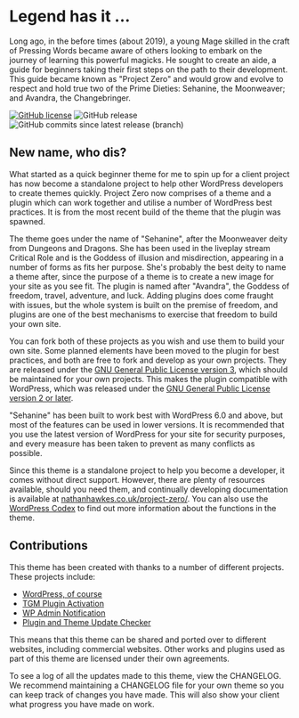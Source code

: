 # Legend has it ...
Long ago, in the before times (about 2019), a young Mage skilled in the craft of Pressing Words became aware of others looking to embark on the journey of learning this powerful magicks.  He sought to create an aide, a guide for beginners taking their first steps on the path to their development.  This guide became known as "Project Zero" and would grow and evolve to respect and hold true two of the Prime Dieties: Sehanine, the Moonweaver; and Avandra, the Changebringer.

[![GitHub license](https://img.shields.io/github/license/cocodedesigns/cocode-zero?style=for-the-badge)](https://raw.githubusercontent.com/cocodedesigns/cocode-zero/master/LICENSE.md)
![GitHub release](https://img.shields.io/github/release/cocodedesigns/cocode-zero?style=for-the-badge)
![GitHub commits since latest release (branch)](https://img.shields.io/github/commits-since/cocodedesigns/cocode-zero/latest/master?style=for-the-badge)

## New name, who dis?
What started as a quick beginner theme for me to spin up for a client project has now become a standalone project to help other WordPress developers to create themes quickly.  Project Zero now comprises of a theme and a plugin which can work together and utilise a number of WordPress best practices.  It is from the most recent build of the theme that the plugin was spawned.

The theme goes under the name of "Sehanine", after the Moonweaver deity from Dungeons and Dragons.  She has been used in the liveplay stream Critical Role and is the Goddess of illusion and misdirection, appearing in a number of forms as fits her purpose.  She's probably the best deity to name a theme after, since the purpose of a theme is to create a new image for your site as you see fit.  The plugin is named after "Avandra", the Goddess of freedom, travel, adventure, and luck.  Adding plugins does come fraught with issues, but the whole system is built on the premise of freedom, and plugins are one of the best mechanisms to exercise that freedom to build your own site.

You can fork both of these projects as you wish and use them to build your own site.  Some planned elements have been moved to the plugin for best practices, and both are free to fork and develop as your own projects.  They are released under the [GNU General Public License version 3](https://www.gnu.org/licenses/gpl-3.0.en.html), which should be maintained for your own projects.  This makes the plugin compatible with WordPress, which was released under the [GNU General Public License version 2 or later](https://www.gnu.org/licenses/gpl-2.0.en.html).

"Sehanine" has been built to work best with WordPress 6.0 and above, but most of the features can be used in lower versions.  It is recommended that you use the latest version of WordPress for your site for security purposes, and every measure has been taken to prevent as many conflicts as possible.

Since this theme is a standalone project to help you become a developer, it comes without direct support.  However, there are plenty of resources available, should you need them, and continually developing documentation is available at [nathanhawkes.co.uk/project-zero/](https://www.nathanhawkes.co.uk/project-zero/).  You can also use the [WordPress Codex]([https://](https://developer.wordpress.org/reference/)) to find out more information about the functions in the theme.

## Contributions
This theme has been created with thanks to a number of different projects. These projects include:

* [WordPress, of course](https://wordpress.org/)
* [TGM Plugin Activation](http://tgmpluginactivation.com/)
* [WP Admin Notification](https://github.com/askupasoftware/wp-admin-notification/)
* [Plugin and Theme Update Checker](https://github.com/YahnisElsts/plugin-update-checker/)

This means that this theme can be shared and ported over to different websites, including commercial websites. Other works and plugins used as part of this theme are licensed under their own agreements.

To see a log of all the updates made to this theme, view the CHANGELOG.  We recommend maintaining a CHANGELOG file for your own theme so you can keep track of changes you have made. This will also show your client what progress you have made on work.
